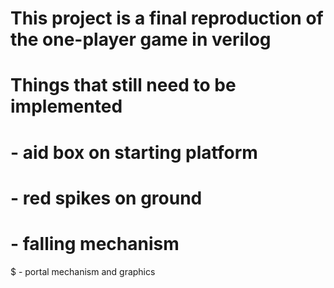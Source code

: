 #  This project is a final reproduction of the one-player game in verilog
#  
#  Things that still need to be implemented
#      - aid box on starting platform
#      - red spikes on ground
#      - falling mechanism
$      - portal mechanism and graphics
